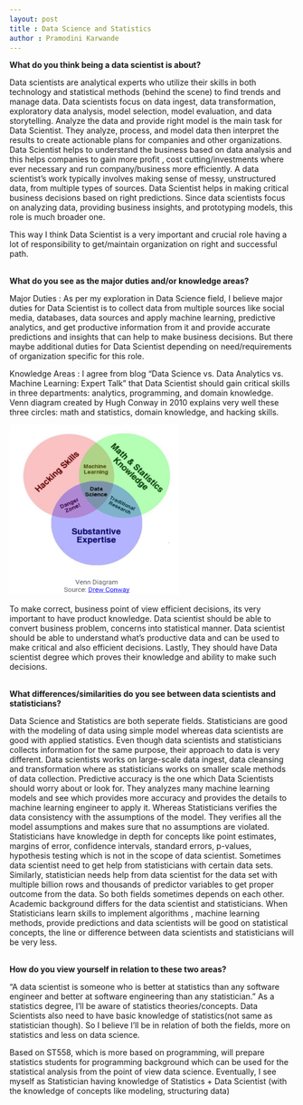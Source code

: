 ```yaml
---
layout: post
title : Data Science and Statistics
author : Pramodini Karwande
---
```







<b>What do you think being a data scientist is about? </b> <br />

Data scientists are analytical experts who utilize their skills in both technology and statistical methods (behind the scene) to find trends and manage data. Data scientists focus on data ingest, data transformation, exploratory data analysis, model selection, model evaluation, and data storytelling. Analyze the data and provide right model is the main task for Data Scientist. They analyze, process, and model data then interpret the results to create actionable plans for companies and other organizations. Data Scientist helps to understand the business based on data analysis and this helps companies to gain more profit , cost cutting/investments where ever necessary and run company/business more efficiently. A data scientist’s work typically involves making sense of messy, unstructured data, from multiple types of sources. Data Scientist helps in making critical business decisions based on right predictions.
Since data scientists focus on analyzing data, providing business insights, and prototyping models, this role is much broader one. 

This way I think Data Scientist is a very important and crucial role having a lot of responsibility to get/maintain organization on right and successful path. <br /> <br />



 <b>What do you see as the major duties and/or knowledge areas? </b> <br />
 
Major Duties : As per my exploration in Data Science field, I believe major duties for Data Scientist is to collect data from multiple sources like social media, databases, data sources and apply machine learning, predictive analytics, and get productive information  from it and provide accurate predictions and insights that can help to make business decisions. But there maybe additional duties for Data Scientist depending on need/requirements of organization specific for this role. 

Knowledge Areas : I agree from blog “Data Science vs. Data Analytics vs. Machine Learning: Expert Talk” that Data Scientist should gain critical skills in three departments: analytics, programming, and domain knowledge. 
Venn diagram created by Hugh Conway in 2010 explains very well these three circles: math and statistics, domain knowledge, and hacking skills. 

<img src="https://raw.githubusercontent.com/pkarwan/pkarwan.github.io/master/images/blog1.PNG" width="300" height="300"/>	 

To make correct, business point of view efficient decisions, its very important to have product knowledge. Data scientist should be able to convert business problem, concerns into statistical manner. Data scientist should be able to understand what’s productive data and can be used to make critical and also efficient decisions. Lastly, They should have Data scientist degree which proves their knowledge and ability to make such decisions. <br /> <br />


<b>What differences/similarities do you see between data scientists and statisticians? </b> <br />

Data Science and Statistics are both seperate fields. Statisticians are good with the modeling of data using simple model whereas data scientists are good with applied statistics. 
Even though data scientists and statisticians collects information for the same purpose, their approach to data is very different. Data scientists works on large-scale data ingest, data cleansing and transformation where as statisticians works on smaller scale methods of data collection. Predictive accuracy is the one which Data Scientists should worry about or look for. They analyzes many machine learning models and see which provides more accuracy and provides the details to machine learning engineer to apply it. Whereas Statisticians verifies the  data consistency with the assumptions of the model. They verifies all the model assumptions and makes sure that no assumptions are violated.
Statisticians have knowledge in depth for concepts like point estimates, margins of error, confidence intervals, standard errors, p-values, hypothesis testing which is not in the scope of data scientist.
Sometimes data scientist need to get help from statisticians with certain data sets. Similarly, statistician needs help from data scientist for the data set with multiple billion rows and thousands of predictor variables to get proper outcome from the data. 
So both fields sometimes depends on each other.
Academic background differs for the data scientist and statisticians. 
When Statisticians learn skills to implement algorithms , machine learning methods, provide predictions and data scientists will be good on statistical concepts,  the line or difference between data scientists and statisticians will be very less. <br /> <br />


<b>How do you view yourself in relation to these two areas? </b><br />

 “A data scientist is someone who is better at statistics than any software engineer and better at software engineering than any statistician.”
As a statistics degree, I’ll be aware of statistics theories/concepts. Data Scientists also need to have basic knowledge of statistics(not same as statistician though). So I believe I’ll be in relation of both the fields, more on statistics and less on data science. 

Based on ST558, which is more based on programming, will prepare statistics students for programming background which can be used for the statistical analysis from the point of view data science.
Eventually, I see myself as Statistician having knowledge of Statistics + Data Scientist (with the knowledge of concepts like modeling, structuring data) 
